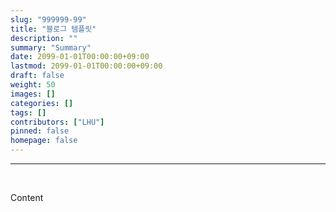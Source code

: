 ```yaml
---
slug: "999999-99"
title: "블로그 템플릿"
description: ""
summary: "Summary"
date: 2099-01-01T00:00:00+09:00
lastmod: 2099-01-01T00:00:00+09:00
draft: false
weight: 50
images: []
categories: []
tags: []
contributors: ["LHU"]
pinned: false
homepage: false
---
```


---

<br>

Content